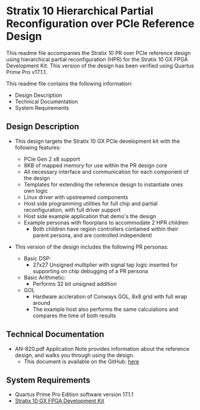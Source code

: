 # Stratix 10 Hierarchical Partial Reconfiguration over PCIe Reference Design

This readme file accompanies the Stratix 10 PR over PCIe reference design using hierarchical partial reconfiguration (HPR) for the Stratix 10 GX FPGA Development Kit. This version of the design has been verified using Quartus Prime Pro v17.1.1.

This readme file contains the following information:

*  Design Description
*  Technical Documentation
*  System Requirements
  

## Design Description

* This design targets the Stratix 10 GX PCIe development kit with the following features:
   * PCIe Gen 2 x8 support
   * 8KB of mapped memory for use within the PR design core
   * All necessary interface and communication for each component of the design
   * Templates for extending the reference design to instantiate ones own logic
   * Linux driver with upstreamed components
   * Host side programming utilities for full chip and partial reconfiguration, with full driver support
   * Host side example application that demo's the design
   * Example personas with floorplans to accommodate 2 HPR children
      * Both children have region controllers contained within their parent persona, and are controlled independentl

* This version of the design includes the following PR personas:
   * Basic DSP:
     * 27x27 Unsigned multiplier with signal tap logic inserted for supporting on chip debugging of a PR persona
   * Basic Arithmetic:
     * Performs 32 bit unsigned addition
   * GOL
     * Hardware accleration of Conways GOL, 8x8 grid with full wrap around
     * The example host also performs the same calculations and compares the time of both results

## Technical Documentation
*  AN-820.pdf Application Note provides information about the reference design, and walks you through using the design.
   *  This document is available on the GitHub: [here](AN-820.pdf)

## System Requirements

*  Quartus Prime Pro Edition software version 17.1.1
*  [Stratix 10 GX FPGA Development Kit](https://www.altera.com/products/boards_and_kits/dev-kits/altera/kit-s10-fpga.html)
